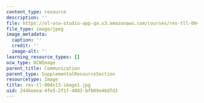```yaml
---
content_type: resource
description: ''
file: https://ol-ocw-studio-app-qa.s3.amazonaws.com/courses/res-tll-004-stem-concept-videos-fall-2013/244beeea4fe52f1f4883bfb09e46dfd3_res-tl-004s13-image1.jpg
file_type: image/jpeg
image_metadata:
  caption: ''
  credit: ''
  image-alt: ''
learning_resource_types: []
ocw_type: OCWImage
parent_title: Communication
parent_type: SupplementalResourceSection
resourcetype: Image
title: res-tl-004s13-image1.jpg
uid: 244beeea-4fe5-2f1f-4883-bfb09e46dfd3
---
```

